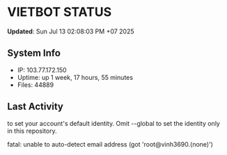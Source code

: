 # VIETBOT STATUS
**Updated**: Sun Jul 13 02:08:03 PM +07 2025

## System Info
- IP: 103.77.172.150
- Uptime: up 1 week, 17 hours, 55 minutes
- Files: 44889

## Last Activity

to set your account's default identity.
Omit --global to set the identity only in this repository.

fatal: unable to auto-detect email address (got 'root@vinh3690.(none)')
